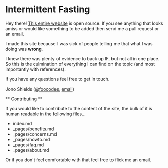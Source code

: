 # Intermittent Fasting

Hey there! [This entire website](https://intermittentfasting.pro) is open source. If you see anything that looks amiss or would like something to be added then send me a pull request or an email.

I made this site because I was sick of people telling me that what I was doing was **wrong**. 

I knew there was plenty of evidence to back up IF, but not all in one place. So this is the culmination of everything I can find on the topic (and most importantly with references).

If you have any questions feel free to get in touch.

Jono Shields ([@foocodes](http://twitter.com/foocodes), [email](mailto:jonathonshields@gmail.com))

** Contributing **

If you would like to contribute to the content of the site, the bulk of it is human readable in the following files...

* index.md
* _pages/benefits.md
* _pages/concerns.md
* _pages/howto.md
* _pages/faq.md
* _pages/about.md

Or if you don't feel comfortable with that feel free to flick me an email.
